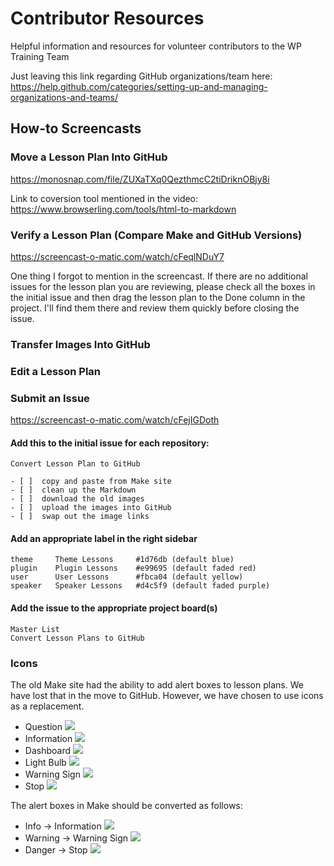 # Contributor Resources
Helpful information and resources for volunteer contributors to the WP Training Team

Just leaving this link regarding GitHub organizations/team here: 
https://help.github.com/categories/setting-up-and-managing-organizations-and-teams/

## How-to Screencasts
### Move a Lesson Plan Into GitHub
https://monosnap.com/file/ZUXaTXq0QezthmcC2tiDriknOBjy8i

Link to coversion tool mentioned in the video: https://www.browserling.com/tools/html-to-markdown

### Verify a Lesson Plan (Compare Make and GitHub Versions)
https://screencast-o-matic.com/watch/cFeqlNDuY7

One thing I forgot to mention in the screencast. If there are no additional issues for the lesson plan you are reviewing, please check all the boxes in the initial issue and then drag the lesson plan to the Done column in the project. I'll find them there and review them quickly before closing the issue.

### Transfer Images Into GitHub

### Edit a Lesson Plan

### Submit an Issue

https://screencast-o-matic.com/watch/cFejIGDoth

#### Add this to the initial issue for each repository:
```
Convert Lesson Plan to GitHub

- [ ]  copy and paste from Make site
- [ ]  clean up the Markdown
- [ ]  download the old images
- [ ]  upload the images into GitHub
- [ ]  swap out the image links
```

#### Add an appropriate label in the right sidebar
```
theme     Theme Lessons     #1d76db (default blue)
plugin    Plugin Lessons    #e99695 (default faded red)
user      User Lessons      #fbca04 (default yellow)
speaker   Speaker Lessons   #d4c5f9 (default faded purple)
```

#### Add the issue to the appropriate project board(s)
```
Master List
Convert Lesson Plans to GitHub
```

### Icons
The old Make site had the ability to add alert boxes to lesson plans. We have lost that in the move to GitHub. However, we have chosen to use icons as a replacement.

* Question ![](https://github.com/wptrainingteam/contributor-resources/tree/master/images/if_Button-White-Help_58495.png)
* Information ![](https://github.com/wptrainingteam/contributor-resources/tree/master/images/if_Button-White-Info_58496.png)
* Dashboard ![](https://github.com/wptrainingteam/contributor-resources/tree/master/images/if_Dashboard_58527.png)
* Light Bulb ![](https://github.com/wptrainingteam/contributor-resources/tree/master/images/if_Light-Bulb-On_58569.png)
* Warning Sign ![](https://github.com/wptrainingteam/contributor-resources/tree/master/images/if_Sign-Warning_58607.png)
* Stop ![](https://github.com/wptrainingteam/contributor-resources/tree/master/images/if_Stop_58614.png)

The alert boxes in Make should be converted as follows:
* Info -> Information ![](https://github.com/wptrainingteam/contributor-resources/tree/master/images/if_Button-White-Info_58496.png)
* Warning -> Warning Sign ![](https://github.com/wptrainingteam/contributor-resources/tree/master/images/if_Sign-Warning_58607.png)
* Danger -> Stop ![](https://github.com/wptrainingteam/contributor-resources/tree/master/images/if_Stop_58614.png)
